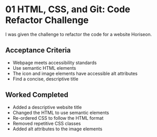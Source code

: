 # 01 HTML, CSS, and Git: Code Refactor Challenge

I was given the challenge to refactor the code for a website Horiseon.





## Acceptance Criteria

* Webpage meets accessibility standards
* Use semantic HTML elements
* The icon and image elements have accessible alt attributes
* Find a concise, descriptive title





## Worked Completed
* Added a descriptive website title 
* Changed the HTML to use semantic elements 
* Re-ordered CSS to follow the HTML format 
* Removed repetitive CSS classes
* Added alt attributes to the image elements
